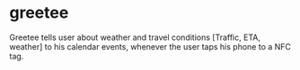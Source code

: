 # greetee
Greetee tells user about weather and travel conditions [Traffic, ETA, weather] to his calendar events, whenever the user taps his phone to a NFC tag. 

